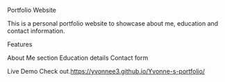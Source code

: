 Portfolio Website

This is a personal portfolio website to showcase about me, education and contact information.

Features

About Me section
Education details
Contact form

Live Demo
Check out.https://yvonnee3.github.io/Yvonne-s-portfolio/

